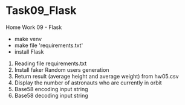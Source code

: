# Task09_Flask
Home Work 09 - Flask

- make venv 
- make file 'requirements.txt' 
- install Flask

1. Reading file requirements.txt
2. Install faker Random users generation
3. Return result (average height and average weight) from hw05.csv
4. Display the number of astronauts who are currently in orbit
5. Base58 encoding input string
6. Base58 decoding input string
